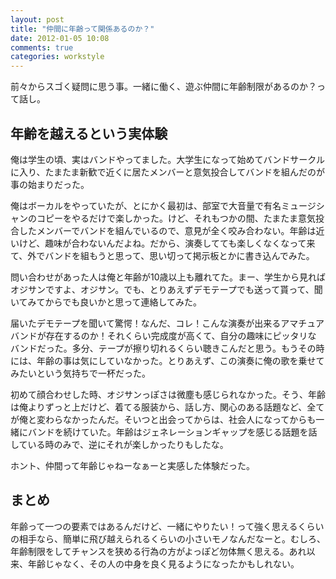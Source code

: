 ```yaml
---
layout: post
title: "仲間に年齢って関係あるのか？"
date: 2012-01-05 10:08
comments: true
categories: workstyle
---
```


前々からスゴく疑問に思う事。一緒に働く、遊ぶ仲間に年齢制限があるのか？って話し。

## 年齢を越えるという実体験

俺は学生の頃、実はバンドやってました。大学生になって始めてバンドサークルに入り、たまたま新歓で近くに居たメンバーと意気投合してバンドを組んだのが事の始まりだった。

俺はボーカルをやっていたが、とにかく最初は、部室で大音量で有名ミュージシャンのコピーをやるだけで楽しかった。けど、それもつかの間、たまたま意気投合したメンバーでバンドを組んでいるので、意見が全く咬み合わない。年齢は近いけど、趣味が合わないんだよね。だから、演奏してても楽しくなくなって来て、外でバンドを組もうと思って、思い切って掲示板とかに書き込んでみた。

問い合わせがあった人は俺と年齢が10歳以上も離れてた。まー、学生から見ればオジサンですよ、オジサン。でも、とりあえずデモテープでも送って貰って、聞いてみてからでも良いかと思って連絡してみた。

<!-- more -->

届いたデモテープを聞いて驚愕！なんだ、コレ！こんな演奏が出来るアマチュアバンドが存在するのか！それくらい完成度が高くて、自分の趣味にピッタリなバンドだった。多分、テープが擦り切れるくらい聴きこんだと思う。もうその時には、年齢の事は気にしていなかった。とりあえず、この演奏に俺の歌を乗せてみたいという気持ちで一杯だった。

初めて顔合わせした時、オジサンっぽさは微塵も感じられなかった。そう、年齢は俺よりずっと上だけど、着てる服装から、話し方、関心のある話題など、全てが俺と変わらなかったんだ。そいつと出会ってからは、社会人になってからも一緒にバンドを続けていた。年齢はジェネレーションギャップを感じる話題を話している時のみで、逆にそれが楽しかったりもしたな。

ホント、仲間って年齢じゃねーなぁーと実感した体験だった。

## まとめ

年齢って一つの要素ではあるんだけど、一緒にやりたい！って強く思えるくらいの相手なら、簡単に飛び越えられるくらいの小さいモノなんだなーと。むしろ、年齢制限をしてチャンスを狭める行為の方がよっぽど勿体無く思える。あれ以来、年齢じゃなく、その人の中身を良く見るようになったかもしれない。